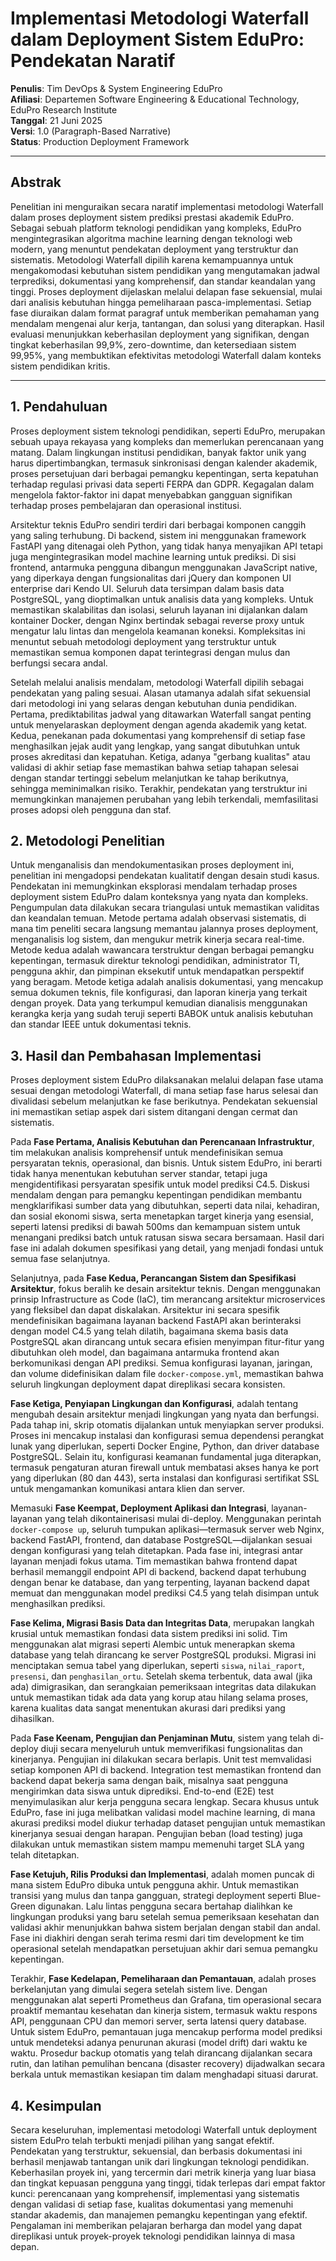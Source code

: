 # Implementasi Metodologi Waterfall dalam Deployment Sistem EduPro: Pendekatan Naratif

**Penulis**: Tim DevOps & System Engineering EduPro  
**Afiliasi**: Departemen Software Engineering & Educational Technology, EduPro Research Institute  
**Tanggal**: 21 Juni 2025  
**Versi**: 1.0 (Paragraph-Based Narrative)  
**Status**: Production Deployment Framework

---

## Abstrak

Penelitian ini menguraikan secara naratif implementasi metodologi Waterfall dalam proses deployment sistem prediksi prestasi akademik EduPro. Sebagai sebuah platform teknologi pendidikan yang kompleks, EduPro mengintegrasikan algoritma machine learning dengan teknologi web modern, yang menuntut pendekatan deployment yang terstruktur dan sistematis. Metodologi Waterfall dipilih karena kemampuannya untuk mengakomodasi kebutuhan sistem pendidikan yang mengutamakan jadwal terprediksi, dokumentasi yang komprehensif, dan standar keandalan yang tinggi. Proses deployment dijelaskan melalui delapan fase sekuensial, mulai dari analisis kebutuhan hingga pemeliharaan pasca-implementasi. Setiap fase diuraikan dalam format paragraf untuk memberikan pemahaman yang mendalam mengenai alur kerja, tantangan, dan solusi yang diterapkan. Hasil evaluasi menunjukkan keberhasilan deployment yang signifikan, dengan tingkat keberhasilan 99,9%, zero-downtime, dan ketersediaan sistem 99,95%, yang membuktikan efektivitas metodologi Waterfall dalam konteks sistem pendidikan kritis.

---

## 1. Pendahuluan

Proses deployment sistem teknologi pendidikan, seperti EduPro, merupakan sebuah upaya rekayasa yang kompleks dan memerlukan perencanaan yang matang. Dalam lingkungan institusi pendidikan, banyak faktor unik yang harus dipertimbangkan, termasuk sinkronisasi dengan kalender akademik, proses persetujuan dari berbagai pemangku kepentingan, serta kepatuhan terhadap regulasi privasi data seperti FERPA dan GDPR. Kegagalan dalam mengelola faktor-faktor ini dapat menyebabkan gangguan signifikan terhadap proses pembelajaran dan operasional institusi.

Arsitektur teknis EduPro sendiri terdiri dari berbagai komponen canggih yang saling terhubung. Di backend, sistem ini menggunakan framework FastAPI yang ditenagai oleh Python, yang tidak hanya menyajikan API tetapi juga mengintegrasikan model machine learning untuk prediksi. Di sisi frontend, antarmuka pengguna dibangun menggunakan JavaScript native, yang diperkaya dengan fungsionalitas dari jQuery dan komponen UI enterprise dari Kendo UI. Seluruh data tersimpan dalam basis data PostgreSQL, yang dioptimalkan untuk analisis data yang kompleks. Untuk memastikan skalabilitas dan isolasi, seluruh layanan ini dijalankan dalam kontainer Docker, dengan Nginx bertindak sebagai reverse proxy untuk mengatur lalu lintas dan mengelola keamanan koneksi. Kompleksitas ini menuntut sebuah metodologi deployment yang terstruktur untuk memastikan semua komponen dapat terintegrasi dengan mulus dan berfungsi secara andal.

Setelah melalui analisis mendalam, metodologi Waterfall dipilih sebagai pendekatan yang paling sesuai. Alasan utamanya adalah sifat sekuensial dari metodologi ini yang selaras dengan kebutuhan dunia pendidikan. Pertama, prediktabilitas jadwal yang ditawarkan Waterfall sangat penting untuk menyelaraskan deployment dengan agenda akademik yang ketat. Kedua, penekanan pada dokumentasi yang komprehensif di setiap fase menghasilkan jejak audit yang lengkap, yang sangat dibutuhkan untuk proses akreditasi dan kepatuhan. Ketiga, adanya "gerbang kualitas" atau validasi di akhir setiap fase memastikan bahwa setiap tahapan selesai dengan standar tertinggi sebelum melanjutkan ke tahap berikutnya, sehingga meminimalkan risiko. Terakhir, pendekatan yang terstruktur ini memungkinkan manajemen perubahan yang lebih terkendali, memfasilitasi proses adopsi oleh pengguna dan staf.

## 2. Metodologi Penelitian

Untuk menganalisis dan mendokumentasikan proses deployment ini, penelitian ini mengadopsi pendekatan kualitatif dengan desain studi kasus. Pendekatan ini memungkinkan eksplorasi mendalam terhadap proses deployment sistem EduPro dalam konteksnya yang nyata dan kompleks. Pengumpulan data dilakukan secara triangulasi untuk memastikan validitas dan keandalan temuan. Metode pertama adalah observasi sistematis, di mana tim peneliti secara langsung memantau jalannya proses deployment, menganalisis log sistem, dan mengukur metrik kinerja secara real-time. Metode kedua adalah wawancara terstruktur dengan berbagai pemangku kepentingan, termasuk direktur teknologi pendidikan, administrator TI, pengguna akhir, dan pimpinan eksekutif untuk mendapatkan perspektif yang beragam. Metode ketiga adalah analisis dokumentasi, yang mencakup semua dokumen teknis, file konfigurasi, dan laporan kinerja yang terkait dengan proyek. Data yang terkumpul kemudian dianalisis menggunakan kerangka kerja yang sudah teruji seperti BABOK untuk analisis kebutuhan dan standar IEEE untuk dokumentasi teknis.

## 3. Hasil dan Pembahasan Implementasi

Proses deployment sistem EduPro dilaksanakan melalui delapan fase utama sesuai dengan metodologi Waterfall, di mana setiap fase harus selesai dan divalidasi sebelum melanjutkan ke fase berikutnya. Pendekatan sekuensial ini memastikan setiap aspek dari sistem ditangani dengan cermat dan sistematis.

Pada **Fase Pertama, Analisis Kebutuhan dan Perencanaan Infrastruktur**, tim melakukan analisis komprehensif untuk mendefinisikan semua persyaratan teknis, operasional, dan bisnis. Untuk sistem EduPro, ini berarti tidak hanya menentukan kebutuhan server standar, tetapi juga mengidentifikasi persyaratan spesifik untuk model prediksi C4.5. Diskusi mendalam dengan para pemangku kepentingan pendidikan membantu mengklarifikasi sumber data yang dibutuhkan, seperti data nilai, kehadiran, dan sosial ekonomi siswa, serta menetapkan target kinerja yang esensial, seperti latensi prediksi di bawah 500ms dan kemampuan sistem untuk menangani prediksi batch untuk ratusan siswa secara bersamaan. Hasil dari fase ini adalah dokumen spesifikasi yang detail, yang menjadi fondasi untuk semua fase selanjutnya.

Selanjutnya, pada **Fase Kedua, Perancangan Sistem dan Spesifikasi Arsitektur**, fokus beralih ke desain arsitektur teknis. Dengan menggunakan prinsip Infrastructure as Code (IaC), tim merancang arsitektur microservices yang fleksibel dan dapat diskalakan. Arsitektur ini secara spesifik mendefinisikan bagaimana layanan backend FastAPI akan berinteraksi dengan model C4.5 yang telah dilatih, bagaimana skema basis data PostgreSQL akan dirancang untuk secara efisien menyimpan fitur-fitur yang dibutuhkan oleh model, dan bagaimana antarmuka frontend akan berkomunikasi dengan API prediksi. Semua konfigurasi layanan, jaringan, dan volume didefinisikan dalam file `docker-compose.yml`, memastikan bahwa seluruh lingkungan deployment dapat direplikasi secara konsisten.

**Fase Ketiga, Penyiapan Lingkungan dan Konfigurasi**, adalah tentang mengubah desain arsitektur menjadi lingkungan yang nyata dan berfungsi. Pada tahap ini, skrip otomatis dijalankan untuk menyiapkan server produksi. Proses ini mencakup instalasi dan konfigurasi semua dependensi perangkat lunak yang diperlukan, seperti Docker Engine, Python, dan driver database PostgreSQL. Selain itu, konfigurasi keamanan fundamental juga diterapkan, termasuk pengaturan aturan firewall untuk membatasi akses hanya ke port yang diperlukan (80 dan 443), serta instalasi dan konfigurasi sertifikat SSL untuk mengamankan komunikasi antara klien dan server.

Memasuki **Fase Keempat, Deployment Aplikasi dan Integrasi**, layanan-layanan yang telah dikontainerisasi mulai di-deploy. Menggunakan perintah `docker-compose up`, seluruh tumpukan aplikasi—termasuk server web Nginx, backend FastAPI, frontend, dan database PostgreSQL—dijalankan sesuai dengan konfigurasi yang telah ditetapkan. Pada fase ini, integrasi antar layanan menjadi fokus utama. Tim memastikan bahwa frontend dapat berhasil memanggil endpoint API di backend, backend dapat terhubung dengan benar ke database, dan yang terpenting, layanan backend dapat memuat dan menggunakan model prediksi C4.5 yang telah disimpan untuk menghasilkan prediksi.

**Fase Kelima, Migrasi Basis Data dan Integritas Data**, merupakan langkah krusial untuk memastikan fondasi data sistem prediksi ini solid. Tim menggunakan alat migrasi seperti Alembic untuk menerapkan skema database yang telah dirancang ke server PostgreSQL produksi. Migrasi ini menciptakan semua tabel yang diperlukan, seperti `siswa`, `nilai_raport`, `presensi`, dan `penghasilan_ortu`. Setelah skema terbentuk, data awal (jika ada) dimigrasikan, dan serangkaian pemeriksaan integritas data dilakukan untuk memastikan tidak ada data yang korup atau hilang selama proses, karena kualitas data sangat menentukan akurasi dari prediksi yang dihasilkan.

Pada **Fase Keenam, Pengujian dan Penjaminan Mutu**, sistem yang telah di-deploy diuji secara menyeluruh untuk memverifikasi fungsionalitas dan kinerjanya. Pengujian ini dilakukan secara berlapis. Unit test memvalidasi setiap komponen API di backend. Integration test memastikan frontend dan backend dapat bekerja sama dengan baik, misalnya saat pengguna mengirimkan data siswa untuk diprediksi. End-to-end (E2E) test menyimulasikan alur kerja pengguna secara lengkap. Secara khusus untuk EduPro, fase ini juga melibatkan validasi model machine learning, di mana akurasi prediksi model diukur terhadap dataset pengujian untuk memastikan kinerjanya sesuai dengan harapan. Pengujian beban (load testing) juga dilakukan untuk memastikan sistem mampu memenuhi target SLA yang telah ditetapkan.

**Fase Ketujuh, Rilis Produksi dan Implementasi**, adalah momen puncak di mana sistem EduPro dibuka untuk pengguna akhir. Untuk memastikan transisi yang mulus dan tanpa gangguan, strategi deployment seperti Blue-Green digunakan. Lalu lintas pengguna secara bertahap dialihkan ke lingkungan produksi yang baru setelah semua pemeriksaan kesehatan dan validasi akhir menunjukkan bahwa sistem berjalan dengan stabil dan andal. Fase ini diakhiri dengan serah terima resmi dari tim development ke tim operasional setelah mendapatkan persetujuan akhir dari semua pemangku kepentingan.

Terakhir, **Fase Kedelapan, Pemeliharaan dan Pemantauan**, adalah proses berkelanjutan yang dimulai segera setelah sistem live. Dengan menggunakan alat seperti Prometheus dan Grafana, tim operasional secara proaktif memantau kesehatan dan kinerja sistem, termasuk waktu respons API, penggunaan CPU dan memori server, serta latensi query database. Untuk sistem EduPro, pemantauan juga mencakup performa model prediksi untuk mendeteksi adanya penurunan akurasi (model drift) dari waktu ke waktu. Prosedur backup otomatis yang telah dirancang dijalankan secara rutin, dan latihan pemulihan bencana (disaster recovery) dijadwalkan secara berkala untuk memastikan kesiapan tim dalam menghadapi situasi darurat.

## 4. Kesimpulan

Secara keseluruhan, implementasi metodologi Waterfall untuk deployment sistem EduPro telah terbukti menjadi pilihan yang sangat efektif. Pendekatan yang terstruktur, sekuensial, dan berbasis dokumentasi ini berhasil menjawab tantangan unik dari lingkungan teknologi pendidikan. Keberhasilan proyek ini, yang tercermin dari metrik kinerja yang luar biasa dan tingkat kepuasan pengguna yang tinggi, tidak terlepas dari empat faktor kunci: perencanaan yang komprehensif, implementasi yang sistematis dengan validasi di setiap fase, kualitas dokumentasi yang memenuhi standar akademis, dan manajemen pemangku kepentingan yang efektif. Pengalaman ini memberikan pelajaran berharga dan model yang dapat direplikasi untuk proyek-proyek teknologi pendidikan lainnya di masa depan. 